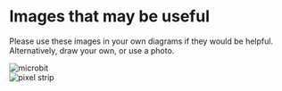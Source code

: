 # Images that may be useful

Please use these images in your own diagrams if they would be helpful. Alternatively, draw your own, or use a photo.

![microbit](https://github.com/sheffieldhackspace/little_projects/graphics/microbit_outline.png "A Paint rendition of a microbit")
<br>
![pixel strip](https://github.com/sheffieldhackspace/little_projects/graphics/pixel_strip.png "A Paint rendition of our pixel strip")
